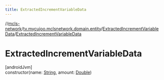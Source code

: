 ```yaml
---
title: ExtractedIncrementVariableData
---
```

//[mcls-network](../../../index.html)/[tv.mycujoo.mclsnetwork.domain.entity](../index.html)/[ExtractedIncrementVariableData](index.html)/[ExtractedIncrementVariableData](-extracted-increment-variable-data.html)



# ExtractedIncrementVariableData



[androidJvm]\
constructor(name: [String](https://kotlinlang.org/api/latest/jvm/stdlib/kotlin/-string/index.html), amount: [Double](https://kotlinlang.org/api/latest/jvm/stdlib/kotlin/-double/index.html))




